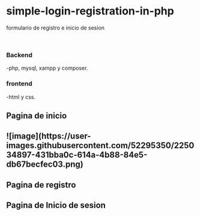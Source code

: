 # simple-login-registration-in-php

<p>formulario de registro e inicio de sesion</p>
<br>
<h3>Backend</h3>
<p>-php, mysql, xampp y composer.</p>
<h3>frontend</h3>
<p>-html y css.</p>

<h2>Pagina de inicio<h2>
![image](https://user-images.githubusercontent.com/52295350/225034897-431bba0c-614a-4b88-84e5-db67becfec03.png)

<h2>Pagina de registro<h2>



<h2>Pagina de Inicio de sesion<h2>
